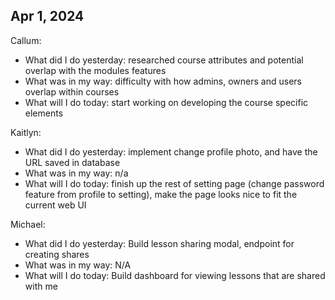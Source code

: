 ## Apr 1, 2024
Callum:
- What did I do yesterday: researched course attributes and potential overlap with the modules features
- What was in my way: difficulty with how admins, owners and users overlap within courses
- What will I do today: start working on developing the course specific elements

Kaitlyn:
- What did I do yesterday: implement change profile photo, and have the URL saved in database
- What was in my way: n/a
- What will I do today: finish up the rest of setting page (change password feature from profile to setting), make the page looks nice to fit the current web UI

Michael:
- What did I do yesterday: Build lesson sharing modal, endpoint for creating shares
- What was in my way: N/A
- What will I do today: Build dashboard for viewing lessons that are shared with me
